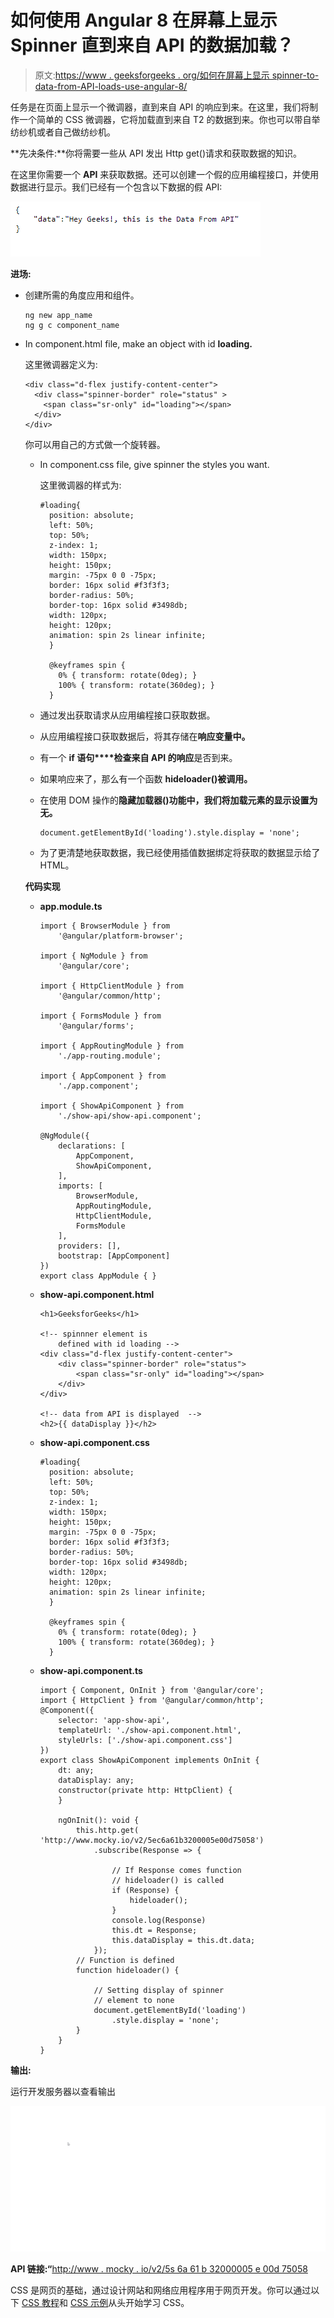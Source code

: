# 如何使用 Angular 8 在屏幕上显示 Spinner 直到来自 API 的数据加载？

> 原文:[https://www . geeksforgeeks . org/如何在屏幕上显示 spinner-to-data-from-API-loads-use-angular-8/](https://www.geeksforgeeks.org/how-to-display-spinner-on-the-screen-till-the-data-from-the-api-loads-using-angular-8/)

任务是在页面上显示一个微调器，直到来自 API 的响应到来。在这里，我们将制作一个简单的 CSS 微调器，它将加载直到来自 T2 的数据到来。你也可以带自举纺纱机或者自己做纺纱机。

**先决条件:**你将需要一些从 API 发出 Http get()请求和获取数据的知识。

在这里你需要一个 **API** 来获取数据。还可以创建一个假的应用编程接口，并使用数据进行显示。我们已经有一个包含以下数据的假 API:

![](img/215144b742f8c5fe32b5cec2adf40c71.png)

**进场:**

*   创建所需的角度应用和组件。

    ```
    ng new app_name
    ng g c component_name
    ```

*   In component.html file, make an object with id **loading.**

    这里微调器定义为:

    ```
    <div class="d-flex justify-content-center">
      <div class="spinner-border" role="status" >
        <span class="sr-only" id="loading"></span>
      </div>
    </div>

    ```

    你可以用自己的方式做一个旋转器。

    *   In component.css file, give spinner the styles you want.

        这里微调器的样式为:

        ```
        #loading{
          position: absolute;
          left: 50%;
          top: 50%;
          z-index: 1;
          width: 150px;
          height: 150px;
          margin: -75px 0 0 -75px;
          border: 16px solid #f3f3f3;
          border-radius: 50%;
          border-top: 16px solid #3498db;
          width: 120px;
          height: 120px;
          animation: spin 2s linear infinite;
          }

          @keyframes spin {
            0% { transform: rotate(0deg); }
            100% { transform: rotate(360deg); }
          }

        ```

    *   通过发出获取请求从应用编程接口获取数据。
    *   从应用编程接口获取数据后，将其存储在**响应变量中。**
    *   有一个 **if 语句****检查来自 API 的响应**是否到来。
    *   如果响应来了，那么有一个函数 **hideloader()被调用。**
    *   在使用 DOM 操作的**隐藏加载器()**功能中，我们**将加载元素的显示设置为无。**

        ```
        document.getElementById('loading').style.display = 'none';
        ```

    *   为了更清楚地获取数据，我已经使用插值数据绑定将获取的数据显示给了 HTML。

    **代码实现**

    *   **app.module.ts**

        ```
        import { BrowserModule } from 
            '@angular/platform-browser';

        import { NgModule } from 
            '@angular/core';

        import { HttpClientModule } from 
            '@angular/common/http';

        import { FormsModule } from 
            '@angular/forms';

        import { AppRoutingModule } from 
            './app-routing.module';

        import { AppComponent } from 
            './app.component';

        import { ShowApiComponent } from 
            './show-api/show-api.component';

        @NgModule({
            declarations: [
                AppComponent,
                ShowApiComponent,
            ],
            imports: [
                BrowserModule,
                AppRoutingModule,
                HttpClientModule,
                FormsModule
            ],
            providers: [],
            bootstrap: [AppComponent]
        })
        export class AppModule { }
        ```

    *   **show-api.component.html**

        ```
        <h1>GeeksforGeeks</h1>

        <!-- spinnner element is 
            defined with id loading -->
        <div class="d-flex justify-content-center">
            <div class="spinner-border" role="status">
                <span class="sr-only" id="loading"></span>
            </div>
        </div>

        <!-- data from API is displayed  -->
        <h2>{{ dataDisplay }}</h2>
        ```

    *   **show-api.component.css**

        ```
        #loading{
          position: absolute;
          left: 50%;
          top: 50%;
          z-index: 1;
          width: 150px;
          height: 150px;
          margin: -75px 0 0 -75px;
          border: 16px solid #f3f3f3;
          border-radius: 50%;
          border-top: 16px solid #3498db;
          width: 120px;
          height: 120px;
          animation: spin 2s linear infinite;
          }

          @keyframes spin {
            0% { transform: rotate(0deg); }
            100% { transform: rotate(360deg); }
          }
        ```

    *   **show-api.component.ts**

        ```
        import { Component, OnInit } from '@angular/core';
        import { HttpClient } from '@angular/common/http';
        @Component({
            selector: 'app-show-api',
            templateUrl: './show-api.component.html',
            styleUrls: ['./show-api.component.css']
        })
        export class ShowApiComponent implements OnInit {
            dt: any;
            dataDisplay: any;
            constructor(private http: HttpClient) {
            }

            ngOnInit(): void {
                this.http.get(
        'http://www.mocky.io/v2/5ec6a61b3200005e00d75058')
                    .subscribe(Response => {

                        // If Response comes function
                        // hideloader() is called
                        if (Response) {
                            hideloader();
                        }
                        console.log(Response)
                        this.dt = Response;
                        this.dataDisplay = this.dt.data;
                    });
                // Function is defined
                function hideloader() {

                    // Setting display of spinner
                    // element to none
                    document.getElementById('loading')
                        .style.display = 'none';
                }
            }
        }
        ```

**输出:**

运行开发服务器以查看输出

![](img/b2236cad25d00f393e523b7c43d38b99.png)

**API 链接:“**[http://www . mocky . io/v2/5s 6a 61 b 32000005 e 00d 75058](http://www.mocky.io/v2/5ec6a61b3200005e00d75058)

CSS 是网页的基础，通过设计网站和网络应用程序用于网页开发。你可以通过以下 [CSS 教程](https://www.geeksforgeeks.org/css-tutorials/)和 [CSS 示例](https://www.geeksforgeeks.org/css-examples/)从头开始学习 CSS。